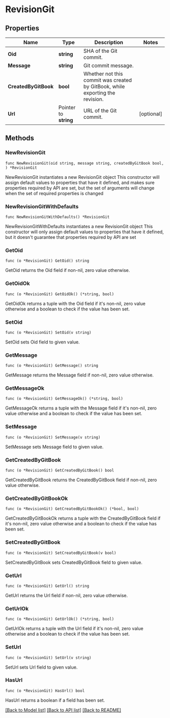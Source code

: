 # RevisionGit

## Properties

Name | Type | Description | Notes
------------ | ------------- | ------------- | -------------
**Oid** | **string** | SHA of the Git commit. | 
**Message** | **string** | Git commit message. | 
**CreatedByGitBook** | **bool** | Whether not this commit was created by GitBook, while exporting the revision. | 
**Url** | Pointer to **string** | URL of the Git commit. | [optional] 

## Methods

### NewRevisionGit

`func NewRevisionGit(oid string, message string, createdByGitBook bool, ) *RevisionGit`

NewRevisionGit instantiates a new RevisionGit object
This constructor will assign default values to properties that have it defined,
and makes sure properties required by API are set, but the set of arguments
will change when the set of required properties is changed

### NewRevisionGitWithDefaults

`func NewRevisionGitWithDefaults() *RevisionGit`

NewRevisionGitWithDefaults instantiates a new RevisionGit object
This constructor will only assign default values to properties that have it defined,
but it doesn't guarantee that properties required by API are set

### GetOid

`func (o *RevisionGit) GetOid() string`

GetOid returns the Oid field if non-nil, zero value otherwise.

### GetOidOk

`func (o *RevisionGit) GetOidOk() (*string, bool)`

GetOidOk returns a tuple with the Oid field if it's non-nil, zero value otherwise
and a boolean to check if the value has been set.

### SetOid

`func (o *RevisionGit) SetOid(v string)`

SetOid sets Oid field to given value.


### GetMessage

`func (o *RevisionGit) GetMessage() string`

GetMessage returns the Message field if non-nil, zero value otherwise.

### GetMessageOk

`func (o *RevisionGit) GetMessageOk() (*string, bool)`

GetMessageOk returns a tuple with the Message field if it's non-nil, zero value otherwise
and a boolean to check if the value has been set.

### SetMessage

`func (o *RevisionGit) SetMessage(v string)`

SetMessage sets Message field to given value.


### GetCreatedByGitBook

`func (o *RevisionGit) GetCreatedByGitBook() bool`

GetCreatedByGitBook returns the CreatedByGitBook field if non-nil, zero value otherwise.

### GetCreatedByGitBookOk

`func (o *RevisionGit) GetCreatedByGitBookOk() (*bool, bool)`

GetCreatedByGitBookOk returns a tuple with the CreatedByGitBook field if it's non-nil, zero value otherwise
and a boolean to check if the value has been set.

### SetCreatedByGitBook

`func (o *RevisionGit) SetCreatedByGitBook(v bool)`

SetCreatedByGitBook sets CreatedByGitBook field to given value.


### GetUrl

`func (o *RevisionGit) GetUrl() string`

GetUrl returns the Url field if non-nil, zero value otherwise.

### GetUrlOk

`func (o *RevisionGit) GetUrlOk() (*string, bool)`

GetUrlOk returns a tuple with the Url field if it's non-nil, zero value otherwise
and a boolean to check if the value has been set.

### SetUrl

`func (o *RevisionGit) SetUrl(v string)`

SetUrl sets Url field to given value.

### HasUrl

`func (o *RevisionGit) HasUrl() bool`

HasUrl returns a boolean if a field has been set.


[[Back to Model list]](../README.md#documentation-for-models) [[Back to API list]](../README.md#documentation-for-api-endpoints) [[Back to README]](../README.md)


